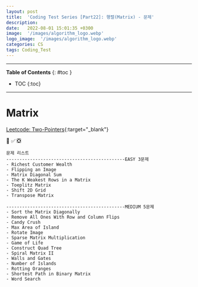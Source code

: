 ```yaml
---
layout: post
title:  'Coding Test Series [Part22]: 행렬(Matrix) - 문제'
description: 
date:   2022-08-01 15:01:35 +0300
image:  '/images/algorithm_logo.webp'
logo_image:  '/images/algorithm_logo.webp'
categories: CS
tags: Coding_Test
---
```

---

**Table of Contents**
{: #toc }
*  TOC
{:toc}

---


# Matrix


[Leetcode: Two-Pointers](https://leetcode.com/tag/matrix/){:target="_blank"}  

💟 ✅ ❎   

```
문제 리스트
---------------------------------------------EASY 3문제
- Richest Customer Wealth
- Flipping an Image
- Matrix Diagonal Sum
- The K Weakest Rows in a Matrix
- Toeplitz Matrix
- Shift 2D Grid
- Transpose Matrix

---------------------------------------------MEDIUM 5문제
- Sort the Matrix Diagonally
- Remove All Ones With Row and Column Flips
- Candy Crush
- Max Area of Island
- Rotate Image
- Sparse Matrix Multiplication
- Game of Life
- Construct Quad Tree
- Spiral Matrix II
- Walls and Gates
- Number of Islands
- Rotting Oranges
- Shortest Path in Binary Matrix
- Word Search
```

